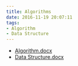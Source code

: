 ```yaml
---
title: Algorithms
date: 2016-11-19 20:07:11
tags:
- Algorithm
- Data Structure
---
```

* [Algorithm.docx](https://github.com/zhuzhigao/PersonalTechArticles/raw/master/Algorithms/Algorithm.docx)
* [Data Structure.docx](https://github.com/zhuzhigao/PersonalTechArticles/raw/master/Algorithms/Data%20Structure.docx)
<!-- more -->